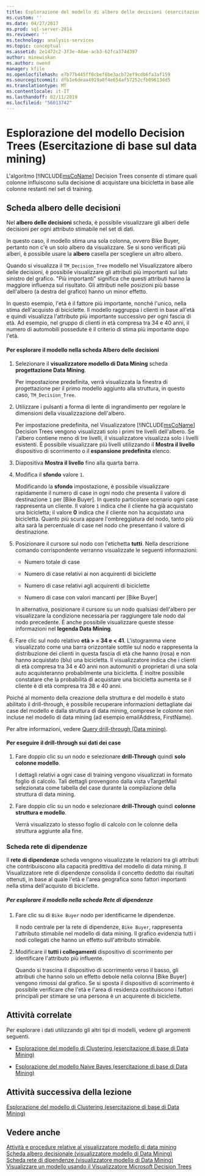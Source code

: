 ```yaml
---
title: Esplorazione del modello di albero delle decisioni (esercitazione di base di Data Mining) | Microsoft Docs
ms.custom: ''
ms.date: 04/27/2017
ms.prod: sql-server-2014
ms.reviewer: ''
ms.technology: analysis-services
ms.topic: conceptual
ms.assetid: 2e1472c2-3f3e-4dae-acb3-62fca374d397
author: minewiskan
ms.author: owend
manager: kfile
ms.openlocfilehash: e7b77b445ff8cbef8be3acb72ef9cdb6fa3af159
ms.sourcegitcommit: dfb1e6deaa4919a0f4e654af57252cfb09613dd5
ms.translationtype: MT
ms.contentlocale: it-IT
ms.lasthandoff: 02/11/2019
ms.locfileid: "56013742"
---
```

# <a name="exploring-the-decision-tree-model-basic-data-mining-tutorial"></a>Esplorazione del modello Decision Trees (Esercitazione di base sul data mining)
  L'algoritmo [!INCLUDE[msCoName](../includes/msconame-md.md)] Decision Trees consente di stimare quali colonne influiscono sulla decisione di acquistare una bicicletta in base alle colonne restanti nel set di training.  
  

  
##  <a name="Decision_Tree_Tab"></a> Scheda albero delle decisioni  
 Nel **albero delle decisioni** scheda, è possibile visualizzare gli alberi delle decisioni per ogni attributo stimabile nel set di dati.  
  
 In questo caso, il modello stima una sola colonna, ovvero Bike Buyer, pertanto non c'è un solo albero da visualizzare. Se si sono verificati più alberi, è possibile usare la **albero** casella per scegliere un altro albero.  
  
 Quando si visualizza il `TM_Decision_Tree` modello nel Visualizzatore albero delle decisioni, è possibile visualizzare gli attributi più importanti sul lato sinistro del grafico. "Più importanti" significa che questi attributi hanno la maggiore influenza sul risultato. Gli attributi nelle posizioni più basse dell'albero (a destra del grafico) hanno un minor effetto.  
  
 In questo esempio, l'età è il fattore più importante, nonché l'unico, nella stima dell'acquisto di biciclette. Il modello raggruppa i clienti in base all'età e quindi visualizza l'attributo più importante successivo per ogni fascia di età. Ad esempio, nel gruppo di clienti in età compresa tra 34 e 40 anni, il numero di automobili possedute è il criterio di stima più importante dopo l'età.  
  
#### <a name="to-explore-the-model-in-the-decision-tree-tab"></a>Per esplorare il modello nella scheda Albero delle decisioni  
  
1.  Selezionare il **visualizzatore modello di Data Mining** scheda **progettazione Data Mining**.  
  
     Per impostazione predefinita, verrà visualizzata la finestra di progettazione per il primo modello aggiunto alla struttura, in questo caso, `TM_Decision_Tree`.  
  
2.  Utilizzare i pulsanti a forma di lente di ingrandimento per regolare le dimensioni della visualizzazione dell'albero.  
  
     Per impostazione predefinita, nel Visualizzatore [!INCLUDE[msCoName](../includes/msconame-md.md)] Decision Trees vengono visualizzati solo i primi tre livelli dell'albero. Se l'albero contiene meno di tre livelli, il visualizzatore visualizza solo i livelli esistenti. È possibile visualizzare più livelli utilizzando il **Mostra il livello** dispositivo di scorrimento o il **espansione predefinita** elenco.  
  
3.  Diapositiva **Mostra il livello** fino alla quarta barra.  
  
4.  Modifica il **sfondo** valore `1`.  
  
     Modificando la **sfondo** impostazione, è possibile visualizzare rapidamente il numero di case in ogni nodo che presenta il valore di destinazione `1` per [Bike Buyer]. In questo particolare scenario ogni case rappresenta un cliente. Il valore `1` indica che il cliente ha già acquistato una bicicletta; il valore **0** indica che il cliente non ha acquistato una bicicletta. Quanto più scura appare l'ombreggiatura del nodo, tanto più alta sarà la percentuale di case nel nodo che presentano il valore di destinazione.  
  
5.  Posizionare il cursore sul nodo con l'etichetta **tutti**. Nella descrizione comando corrispondente verranno visualizzate le seguenti informazioni:  
  
    -   Numero totale di case  
  
    -   Numero di case relativi ai non acquirenti di biciclette  
  
    -   Numero di case relativi agli acquirenti di biciclette  
  
    -   Numero di case con valori mancanti per [Bike Buyer]  
  
     In alternativa, posizionare il cursore su un nodo qualsiasi dell'albero per visualizzare la condizione necessaria per raggiungere tale nodo dal nodo precedente. È anche possibile visualizzare queste stesse informazioni nel **legenda Data Mining**.  
  
6.  Fare clic sul nodo relativo **età > = 34 e < 41**. L'istogramma viene visualizzato come una barra orizzontale sottile sul nodo e rappresenta la distribuzione dei clienti in questa fascia di età che hanno (rosa) e non hanno acquistato (blu) una bicicletta. Il visualizzatore indica che i clienti di età compresa tra 34 e 40 anni non automuniti o proprietari di una sola auto acquisteranno probabilmente una bicicletta. È inoltre possibile constatare che la probabilità di acquistare una bicicletta aumenta se il cliente è di età compresa tra 38 e 40 anni.  
  
 Poiché al momento della creazione della struttura e del modello è stato abilitato il drill-through, è possibile recuperare informazioni dettagliate dai case del modello e dalla struttura di data mining, comprese le colonne non incluse nel modello di data mining (ad esempio emailAddress, FirstName).  
  
 Per altre informazioni, vedere [Query drill-through &#40;Data mining&#41;](../../2014/analysis-services/data-mining/drillthrough-queries-data-mining.md).  
  
#### <a name="to-drill-through-to-case-data"></a>Per eseguire il drill-through sui dati dei case  
  
1.  Fare doppio clic su un nodo e selezionare **drill-Through** quindi **solo colonne modello**.  
  
     I dettagli relativi a ogni case di training vengono visualizzati in formato foglio di calcolo. Tali dettagli provengono dalla vista vTargetMail selezionata come tabella del case durante la compilazione della struttura di data mining.  
  
2.  Fare doppio clic su un nodo e selezionare **drill-Through** quindi **colonne struttura e modello**.  
  
     Verrà visualizzato lo stesso foglio di calcolo con le colonne della struttura aggiunte alla fine.  
  
  
###  <a name="Dependency_Network_Tab"></a> Scheda rete di dipendenze  
 Il **rete di dipendenze** scheda vengono visualizzate le relazioni tra gli attributi che contribuiscono alla capacità predittiva del modello di data mining. Il Visualizzatore rete di dipendenze consolida il concetto dedotto dai risultati ottenuti, in base al quale l'età e l'area geografica sono fattori importanti nella stima dell'acquisto di biciclette.  
  
##### <a name="to-explore-the-model-in-the-dependency-network-tab"></a>Per esplorare il modello nella scheda Rete di dipendenze  
  
1.  Fare clic su di `Bike Buyer` nodo per identificarne le dipendenze.  
  
     Il nodo centrale per la rete di dipendenze, `Bike Buyer`, rappresenta l'attributo stimabile nel modello di data mining. Il grafico evidenzia tutti i nodi collegati che hanno un effetto sull'attributo stimabile.  
  
2.  Modificare il **tutti i collegamenti** dispositivo di scorrimento per identificare l'attributo più influente.  
  
     Quando si trascina il dispositivo di scorrimento verso il basso, gli attributi che hanno solo un effetto debole nella colonna [Bike Buyer] vengono rimossi dal grafico. Se si sposta il dispositivo di scorrimento è possibile verificare che l'età e l'area di residenza costituiscono i fattori principali per stimare se una persona è un acquirente di biciclette.  
  
## <a name="related-tasks"></a>Attività correlate  
 Per esplorare i dati utilizzando gli altri tipi di modelli, vedere gli argomenti seguenti.  
  
-   [Esplorazione del modello di Clustering &#40;esercitazione di base di Data Mining&#41;](../../2014/tutorials/exploring-the-clustering-model-basic-data-mining-tutorial.md)  
  
-   [Esplorazione del modello Naive Bayes &#40;esercitazione di base di Data Mining&#41;](../../2014/tutorials/exploring-the-naive-bayes-model-basic-data-mining-tutorial.md)  
  
## <a name="next-task-in-lesson"></a>Attività successiva della lezione  
 [Esplorazione del modello di Clustering &#40;esercitazione di base di Data Mining&#41;](../../2014/tutorials/exploring-the-clustering-model-basic-data-mining-tutorial.md)  
  
## <a name="see-also"></a>Vedere anche  
 [Attività e procedure relative al visualizzatore modello di data mining](../../2014/analysis-services/data-mining/mining-model-viewer-tasks-and-how-tos.md)   
 [Scheda albero decisionale &#40;visualizzatore modello di Data Mining&#41;](../../2014/analysis-services/decision-tree-tab-mining-model-viewer.md)   
 [Scheda rete di dipendenze &#40;visualizzatore modello di Data Mining&#41;](../../2014/analysis-services/dependency-network-tab-mining-model-viewer.md)   
 [Visualizzare un modello usando il Visualizzatore Microsoft Decision Trees](../../2014/analysis-services/data-mining/browse-a-model-using-the-microsoft-tree-viewer.md)  
  
  
